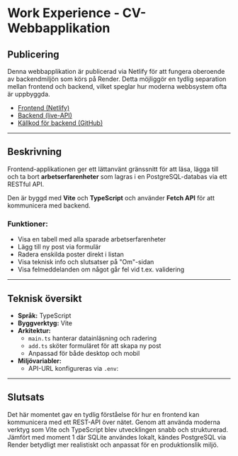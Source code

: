 # Work Experience - CV-Webbapplikation

## Publicering

Denna webbapplikation är publicerad via Netlify för att fungera oberoende av backendmiljön som körs på Render. Detta möjliggör en tydlig separation mellan frontend och backend, vilket speglar hur moderna webbsystem ofta är uppbyggda.

- [Frontend (Netlify)](https://backend-moment22.netlify.app/)
- [Backend (live-API)](https://backend-moment2-1-ga1k.onrender.com/)
- [Källkod för backend (GitHub)](https://github.com/SaraM47/backend-moment2.1)

---

## Beskrivning

Frontend-applikationen ger ett lättanvänt gränssnitt för att läsa, lägga till och ta bort **arbetserfarenheter** som lagras i en PostgreSQL-databas via ett RESTful API.

Den är byggd med **Vite** och **TypeScript** och använder **Fetch API** för att kommunicera med backend.

### Funktioner:

- Visa en tabell med alla sparade arbetserfarenheter
- Lägg till ny post via formulär
- Radera enskilda poster direkt i listan
- Visa teknisk info och slutsatser på "Om"-sidan
- Visa felmeddelanden om något går fel vid t.ex. validering

---

## Teknisk översikt

- **Språk:** TypeScript
- **Byggverktyg:** Vite
- **Arkitektur:**
  - `main.ts` hanterar datainläsning och radering
  - `add.ts` sköter formuläret för att skapa ny post
  - Anpassad för både desktop och mobil
- **Miljövariabler:**
  - API-URL konfigureras via `.env`:
---

## Slutsats
Det här momentet gav en tydlig förståelse för hur en frontend kan kommunicera med ett REST-API över nätet. Genom att använda moderna verktyg som Vite och TypeScript blev utvecklingen snabb och strukturerad. Jämfört med moment 1 där SQLite användes lokalt, kändes PostgreSQL via Render betydligt mer realistiskt och anpassat för en produktionslik miljö.
